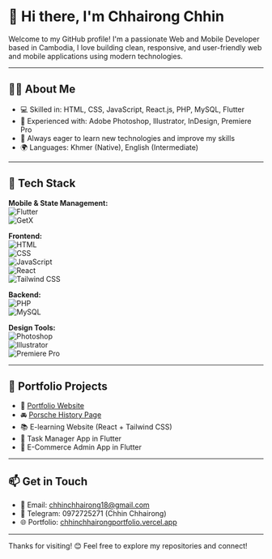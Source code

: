 # 👋 Hi there, I'm Chhairong Chhin

Welcome to my GitHub profile! I'm a passionate Web and Mobile Developer based in Cambodia, I love building clean, responsive, and user-friendly web and mobile applications using modern technologies.

---

## 👨‍💻 About Me

- 💻 Skilled in: HTML, CSS, JavaScript, React.js, PHP, MySQL, Flutter
- 🎨 Experienced with: Adobe Photoshop, Illustrator, InDesign, Premiere Pro
- 🧠 Always eager to learn new technologies and improve my skills
- 🌍 Languages: Khmer (Native), English (Intermediate)

---

## 🔧 Tech Stack

**Mobile & State Management:**  
![Flutter](https://img.shields.io/badge/-Flutter-02569B?logo=flutter&logoColor=white&style=flat)  
![GetX](https://img.shields.io/badge/-GetX-7B1FA2?logo=flutter&logoColor=white&style=flat)

**Frontend:**  
![HTML](https://img.shields.io/badge/-HTML5-E34F26?logo=html5&logoColor=white&style=flat)  
![CSS](https://img.shields.io/badge/-CSS3-1572B6?logo=css3&logoColor=white&style=flat)  
![JavaScript](https://img.shields.io/badge/-JavaScript-F7DF1E?logo=javascript&logoColor=black&style=flat)  
![React](https://img.shields.io/badge/-React-61DAFB?logo=react&logoColor=black&style=flat)  
![Tailwind CSS](https://img.shields.io/badge/-TailwindCSS-38B2AC?logo=tailwind-css&logoColor=white&style=flat)

**Backend:**  
![PHP](https://img.shields.io/badge/-PHP-777BB4?logo=php&logoColor=white&style=flat)  
![MySQL](https://img.shields.io/badge/-MySQL-4479A1?logo=mysql&logoColor=white&style=flat)  

**Design Tools:**  
![Photoshop](https://img.shields.io/badge/-Photoshop-31A8FF?logo=adobe-photoshop&logoColor=white&style=flat)  
![Illustrator](https://img.shields.io/badge/-Illustrator-FF9A00?logo=adobe-illustrator&logoColor=white&style=flat)  
![Premiere Pro](https://img.shields.io/badge/-Premiere%20Pro-9999FF?logo=adobe-premiere-pro&logoColor=white&style=flat)

---

## 📁 Portfolio Projects

- 🔗 [Portfolio Website](https://chhinchhairongportfolio.vercel.app/)
- 🚘 [Porsche History Page](https://porsche-history.vercel.app/)
- 📚 E-learning Website (React + Tailwind CSS)
- 📱 Task Manager App in Flutter
- 📱 E-Commerce Admin App in Flutter

---

## 📫 Get in Touch

- 📧 Email: chhinchhairong18@gmail.com
- 📲 Telegram: 0972725271 (Chhin Chhairong)
- 🌐 Portfolio: [chhinchhairongportfolio.vercel.app](https://chhinchhairongportfolio.vercel.app/)

---

Thanks for visiting! 😊 Feel free to explore my repositories and connect!

